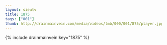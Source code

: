 ```yaml
--- 
layout: sieutv
title: 1875
tags: ["001"]
thumb: http://drainmainvein.com/media/videos/tmb/000/001/875/player.jpg
---
```

{% include drainmainvein key="1875" %} 
